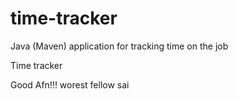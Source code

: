 # time-tracker
Java (Maven) application for tracking time on the job

Time tracker

Good Afn!!!
worest fellow sai
